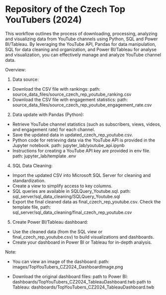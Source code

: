 # Repository of the Czech Top YouTubers (2024)
This workflow outlines the process of downloading, processing, analyzing and visualizing data from YouTube channels using Python, SQL and Power BI/Tableau. 
By leveraging the YouTube API, Pandas for data manipulation, SQL for data cleaning and organization, and Power BI/Tableau for analyse and visualization, you can effectively manage and analyze YouTube channel data.

Overview:

1. Data source:
  - Download the CSV file with rankings: 
    path: source_data_files/source_czech_rep_youtube_ranking.csv
  - Download the CSV file with engagement statistics: 
    path: source_data_files/source_czech_rep_youtube_engagement_rate.csv

2. Data update with Pandas (Python):
  - Retrieve YouTube channel statistics (such as subscribers, views, videos, and engagement rate) for each channel.
  - Save the updated data in updated_czech_rep_youtube.csv.
  - Python code for retrieving data via the YouTube API is provided in the Jupyter notebook.
    path: jupyter_lab/youtube_api.ipynb
  - Instructions for creating a YouTube API key are provided in env file. 
    path: jupyter_lab/template .env
   
4. SQL Data Cleaning:
  - Import the updated CSV into Microsoft SQL Server for cleaning and standardization.
  - Create a view to simplify access to key columns.
  - SQL queries are available in SQLQuery_Youtube.sql.
    path: sql_server/sql_data_cleaning/SQLQuery_Youtube.sql
  - Export the final cleaned data as final_czech_rep_youtube.csv.
    Check the template file, path: sql_server/sql_data_cleaning/final_czech_rep_youtube.csv

5. Create Power BI/Tableau dashboard:
  - Use the cleaned data (from the SQL view or final_czech_rep_youtube.csv) to build visualizations and dashboards.
  - Create your dashboard in Power BI or Tableau for in-depth analysis.


Note: 

  - You can view an image of the dashboard:
        path: images/TopYouTubers_CZ2024_DashboardImage.png
    
  - Download the original dashboard files:
        path to Power BI: dashboards/TopYouTubers_CZ2024_TableauDashboard.twb
        path to Tableau: dashboards/TopYouTubers_CZ2024_TableauDashboard.twb

